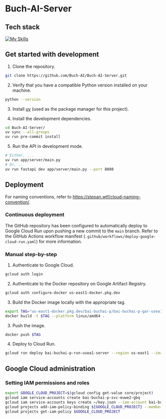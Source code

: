 # Buch-AI-Server

## Tech stack

[![My Skills](https://skillicons.dev/icons?i=docker,fastapi,gcp,githubactions,py,terraform)](https://skillicons.dev)

## Get started with development

1. Clone the repository.

```bash
git clone https://github.com/Buch-AI/Buch-AI-Server.git
```

2. Verify that you have a compatible Python version installed on your machine.
```bash
python --version
```

3. Install [uv](https://github.com/astral-sh/uv) (used as the package manager for this project).

4. Install the development dependencies.
```bash
cd Buch-AI-Server/
uv sync --all-groups
uv run pre-commit install
```

5. Run the API in development mode.
```bash
# Either, ...
uv run app/server/main.py
# Or, ...
uv run fastapi dev app/server/main.py --port 8080
```

## Deployment

For naming conventions, refer to https://stepan.wtf/cloud-naming-convention/.

### Continuous deployment

The GitHub repository has been configured to automatically deploy to Google Cloud Run upon pushing a new commit to the `main` branch. Refer to the GitHub Actions workflow manifest (`.github/workflows/deploy-google-cloud-run.yaml`) for more information.

### Manual step-by-step

1. Authenticate to Google Cloud.
```bash
gcloud auth login
```

2. Authenticate to the Docker repository on Google Artifact Registry.
```bash
gcloud auth configure-docker us-east1-docker.pkg.dev
```

3. Build the Docker image locally with the appropriate tag.
```bash
export TAG="us-east1-docker.pkg.dev/bai-buchai-p/bai-buchai-p-gar-usea1-docker/buch-ai-server:0.1.0"
docker build -t $TAG --platform linux/amd64 .
```

3. Push the image.
```bash
docker push $TAG
```

4. Deploy to Cloud Run.
```bash
gcloud run deploy bai-buchai-p-run-usea1-server --region us-east1 --image $TAG
```

## Google Cloud administration

### Setting IAM permissions and roles

```bash
export GOOGLE_CLOUD_PROJECT=$(gcloud config get-value core/project)
gcloud iam service-accounts create bai-buchai-p-svc-euwe2-gbq
gcloud iam service-accounts keys create ~/key.json --iam-account bai-buchai-p-svc-euwe2-gbq@${GOOGLE_CLOUD_PROJECT}.iam.gserviceaccount.com
gcloud projects add-iam-policy-binding ${GOOGLE_CLOUD_PROJECT} --member "serviceAccount:bai-buchai-p-svc-euwe2-gbq@${GOOGLE_CLOUD_PROJECT}.iam.gserviceaccount.com" --role "roles/bigquery.user"
gcloud projects get-iam-policy $GOOGLE_CLOUD_PROJECT
```
